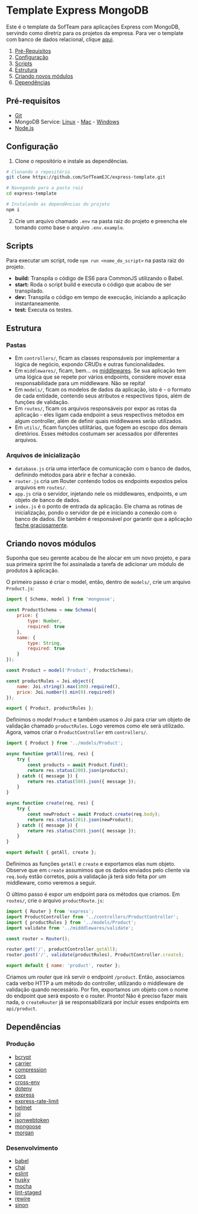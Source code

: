 # Template Express MongoDB

Este é o template da SofTeam para aplicações Express com MongoDB, servindo como diretriz para os projetos da empresa. Para ver o template com banco de dados relacional, clique [aqui](https://github.com/softeam-org/rdb-express-template).

  1. [Pré-Requisitos](#pré-requisitos)
  2. [Configuração](#configuração)
  3. [Scripts](#scripts)
  4. [Estrutura](#estrutura)
  5. [Criando novos módulos](#criando-novos-módulos)
   6. [Dependências](#dependências)
  
## Pré-requisitos

- [Git](https://git-scm.com/)
- MongoDB Service: [Linux](https://docs.mongodb.com/manual/tutorial/install-mongodb-on-ubuntu/) - [Mac](https://www.ge.com/digital/documentation/meridium/Help/V43050/Default/Subsystems/ModuleDeployment/Content/ConfigureAWindowsServiceForMongoDB.htm) - [Windows](https://www.ge.com/digital/documentation/meridium/Help/V43050/Default/Subsystems/ModuleDeployment/Content/ConfigureAWindowsServiceForMongoDB.htm)
- [Node.js](https://nodejs.org/en/)

## Configuração

1. Clone o repositório e instale as dependências.
```sh
# Clonando o repositório
git clone https://github.com/SofTeamEJC/express-template.git

# Navegando para a pasta raiz
cd express-template

# Instalando as dependências do projeto
npm i
```
2. Crie um arquivo chamado `.env` na pasta raiz do projeto e preencha ele tomando como base o arquivo `.env.example`. 

## Scripts

Para executar um script, rode `npm run <nome_do_script>` na pasta raiz do projeto. 
- **build:** Transpila o código de ES6 para CommonJS utilizando o Babel.
- **start:** Roda o script build e executa o código que acabou de ser transpilado.
- **dev:** Transpila o código em tempo de execução, iniciando a aplicação instantaneamente. 
- **test:** Executa os testes.

## Estrutura

### Pastas

- Em `controllers/`, ficam as classes responsáveis por implementar a lógica de negócio, expondo CRUDs e outras funcionalidades.
- Em `middlewares/`, ficam, bem... os [middlewares](https://expressjs.com/pt-br/guide/using-middleware.html). Se sua aplicação tem uma lógica que se repete por vários endpoints, considere mover essa responsabilidade para um middleware. Não se repita!
- Em `models/`, ficam os modelos de dados da aplicação, isto é - o formato de cada entidade, contendo seus atributos e respectivos tipos, além de funções de validação.
- Em `routes/`, ficam os arquivos responsáveis por expor as rotas da aplicação - eles ligam cada endpoint a seus respectivos métodos em algum controller, além de definir quais middlewares serão utilizados. 
- Em `utils/`, ficam funções utilitárias, que fogem ao escopo dos demais diretórios. Esses métodos costumam ser acessados por diferentes arquivos.



### Arquivos de inicialização
- `database.js` cria uma interface de comunicação com o banco de dados, definindo métodos para abrir e fechar a conexão.
- `router.js` cria um Router contendo todos os endpoints  expostos pelos arquivos em `routes/`.
- `app.js` cria o servidor, injetando nele os middlewares, endpoints, e um objeto de banco de dados.
- `index.js` é o ponto de entrada da aplicação. Ele chama as rotinas de inicialização, pondo o servidor de pé e iniciando a conexão com o banco de dados. Ele também é responsável por garantir que a aplicação [feche graciosamente](https://expressjs.com/en/advanced/healthcheck-graceful-shutdown.html).

## Criando novos módulos

Suponha que seu gerente acabou de lhe alocar em um novo projeto, e para sua primeira sprint lhe foi assinalada a tarefa de adicionar um módulo de produtos à aplicação.

O primeiro passo é criar o model, então, dentro de `models/`, crie um arquivo `Product.js`:

```js
import { Schema, model } from 'mongoose';

const ProductSchema = new Schema({
    price: {
        type: Number,
        required: true
	},
    name: {
	    type: String,
	    required: true
	}
});

const Product = model('Product', ProductSchema);

const productRules = Joi.object({
	name: Joi.string().max(100).required(),
	price: Joi.number().min(0).required()
});

export { Product, productRules };
```

Definimos o _model_ `Product` e também usamos o Joi para criar um objeto de validação chamado `productRules`. Logo veremos como ele será utilizado. Agora, vamos criar  o `ProductController` em `controllers/`.

```js
import { Product } from '../models/Product';

async function getAll(req, res) {
	try {
	    const products = await Product.find();
	    return res.status(200).json(products);
	} catch ({ message }) {
	    return res.status(500).json({ message });
	}
}

async function create(req, res) {
	try {
		const newProduct = await Product.create(req.body);
		return res.status(201).json(newProduct);
	} catch ({ message }) {
		return res.status(500).json({ message });
	}
}

export default { getAll, create };
```

Definimos as funções `getAll` e `create` e exportamos elas num objeto. Observe que em `create` assumimos que os dados enviados pelo cliente via `req.body`  estão corretos, pois a validação já terá sido feita por um middleware, como veremos a seguir. 

O último passo é expor um endpoint para os métodos que criamos. Em `routes/`, crie o arquivo `productRoute.js`:

```js
import { Router } from 'express';
import ProductController from '../controllers/ProductController';
import { productRules } from '../models/Product';
import validate from '../midddlewares/validate';

const router = Router();

router.get('/', productController.getAll);
router.post('/', validate(productRules), ProductController.create);

export default { name: 'product', router };
```

Criamos um _router_ que irá servir o endpoint `/product`. Então, associamos cada verbo HTTP a um método do controller, utilizando o middleware de validação quando necessário. Por fim, exportamos um objeto com o nome do endpoint que será exposto e o router. Pronto! Não é preciso fazer mais nada, o `createRouter`  já se responsabilizará por incluir esses endpoints em `api/product`. 

## Dependências

### Produção

- [bcrypt](https://www.npmjs.com/package/bcrypt)
- [carrier](https://www.npmjs.com/package/carrier)
- [compression](https://www.npmjs.com/package/compression)
- [cors](https://www.npmjs.com/package/cors)
- [cross-env](https://www.npmjs.com/package/cross-env)
- [dotenv](https://www.npmjs.com/package/dotenv)
- [express](https://www.npmjs.com/package/express)
- [express-rate-limit](https://www.npmjs.com/package/express-rate-limit)
- [helmet](https://www.npmjs.com/package/helmet)
- [joi](https://www.npmjs.com/package/joi)
- [jsonwebtoken](https://www.npmjs.com/package/jsonwebtoken)
- [mongoose](https://www.npmjs.com/package/mongoose)
- [morgan](https://www.npmjs.com/package/morgan)

### Desenvolvimento

- [babel](https://www.npmjs.com/package/babel)
- [chai](https://www.npmjs.com/package/chai)
- [eslint](https://www.npmjs.com/package/eslint)
- [husky](https://www.npmjs.com/package/eslint)
- [mocha](https://www.npmjs.com/package/mocha)
- [lint-staged](https://www.npmjs.com/package/lint-staged)
- [rewire](https://www.npmjs.com/package/rewire)
- [sinon](https://www.npmjs.com/package/sinon)

